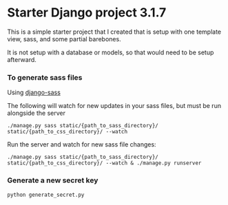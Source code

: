 # Starter Django project 3.1.7

This is a simple starter project that I created that is setup with one template view, sass, and some partial barebones. 

It is not setup with a database or models, so that would need to be setup afterward.

### To generate sass files 

Using [django-sass](https://github.com/coderedcorp/django-sass)

The following will watch for new updates in your sass files, but must be run alongside the server

`./manage.py sass static/{path_to_sass_directory}/ static/{path_to_css_directory}/ --watch`

Run the server and watch for new sass file changes:

`./manage.py sass static/{path_to_sass_directory}/ static/{path_to_css_directory}/ --watch & ./manage.py runserver`

### Generate a new secret key

`python generate_secret.py`
